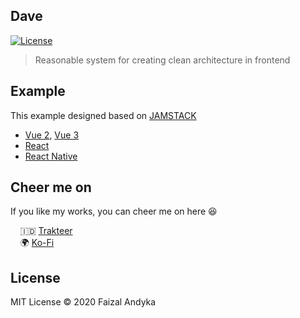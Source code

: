 ## Dave
[![License](https://img.shields.io/github/license/logustra/dave)](https://github.com/logustra/dave/blob/master/license.md)

> Reasonable system for creating clean architecture in frontend

## Example
This example designed based on [JAMSTACK](https://jamstack.org/)

  - [Vue 2](https://github.com/logustra/vuad), [Vue 3](https://github.com/logustra/vivu) 
  - [React](https://github.com/logustra/read)
  - [React Native](https://github.com/logustra/rena)

## Cheer me on
If you like my works, you can cheer me on here 😆

&nbsp; &nbsp; 🇮🇩 [Trakteer](https://trakteer.id/logustra/tip)<br>
&nbsp; &nbsp; 🌍 [Ko-Fi](https://ko-fi.com/logustra)<br>
    
## License
MIT License © 2020 Faizal Andyka
